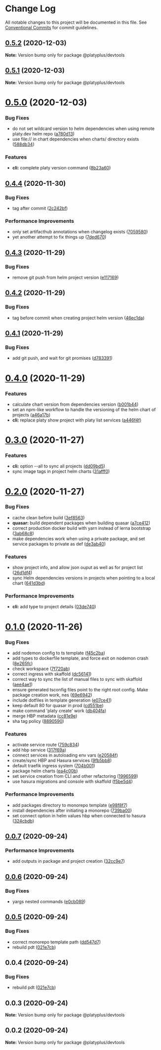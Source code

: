 # Change Log

All notable changes to this project will be documented in this file.
See [Conventional Commits](https://conventionalcommits.org) for commit guidelines.

## [0.5.2](https://github.com/platyplus/platyplus/compare/@platyplus/devtools@0.5.1...@platyplus/devtools@0.5.2) (2020-12-03)

**Note:** Version bump only for package @platyplus/devtools





## [0.5.1](https://github.com/platyplus/platyplus/compare/@platyplus/devtools@0.5.0...@platyplus/devtools@0.5.1) (2020-12-03)

**Note:** Version bump only for package @platyplus/devtools





# [0.5.0](https://github.com/platyplus/platyplus/compare/@platyplus/devtools@0.4.4...@platyplus/devtools@0.5.0) (2020-12-03)


### Bug Fixes

* do not set wildcard version to helm dependencies when using remote platy.dev helm repo ([a780d13](https://github.com/platyplus/platyplus/commit/a780d13c685b3e587be293380fa60299a7079eb6))
* use file:// in chart dependencies when charts/ directory exists ([588db34](https://github.com/platyplus/platyplus/commit/588db3461779cdae5a2fdb1f44fd0addab304ad5))


### Features

* **cli:** complete platy version command ([8b23a60](https://github.com/platyplus/platyplus/commit/8b23a6018e202c7a4bb8cec43ca2d6f45e8dd9f5))





## [0.4.4](https://github.com/platyplus/platyplus/compare/@platyplus/devtools@0.4.3...@platyplus/devtools@0.4.4) (2020-11-30)


### Bug Fixes

* tag after commit ([2c242bf](https://github.com/platyplus/platyplus/commit/2c242bf89fbcfb608716678edb02d042231ec53e))


### Performance Improvements

* only set artifacthub annotations when changelog exists ([7059580](https://github.com/platyplus/platyplus/commit/70595808f3a2ae91dbfdb0a058af900d73f7d54a))
* yet another attempt to fix things up ([7ded670](https://github.com/platyplus/platyplus/commit/7ded670d6591c4f74ae902d559b2652e5ecb799e))





## [0.4.3](https://github.com/platyplus/platyplus/compare/@platyplus/devtools@0.4.2...@platyplus/devtools@0.4.3) (2020-11-29)


### Bug Fixes

* remove git push from helm project version ([e117169](https://github.com/platyplus/platyplus/commit/e117169b482d74a58798f074688d23dc3794449f))





## [0.4.2](https://github.com/platyplus/platyplus/compare/@platyplus/devtools@0.4.1...@platyplus/devtools@0.4.2) (2020-11-29)


### Bug Fixes

* tag before commit when creating project helm version ([46ec1da](https://github.com/platyplus/platyplus/commit/46ec1da9eace9da7bd191452159862b359d6a8d1))





## [0.4.1](https://github.com/platyplus/platyplus/compare/@platyplus/devtools@0.4.0...@platyplus/devtools@0.4.1) (2020-11-29)


### Bug Fixes

* add git push, and wait for git promises ([d783391](https://github.com/platyplus/platyplus/commit/d783391a81fb689f845612a667ed6bd3dfc17a56))





# [0.4.0](https://github.com/platyplus/platyplus/compare/@platyplus/devtools@0.3.0...@platyplus/devtools@0.4.0) (2020-11-29)


### Features

* calculate chart version from dependencies version ([b001b44](https://github.com/platyplus/platyplus/commit/b001b442207e8dca8434c920c0beeee431ab3a54))
* set an npm-like workflow to handle the versioning of the helm chart of projects ([a46a17b](https://github.com/platyplus/platyplus/commit/a46a17b09b543865150fa52683958f43fbb92eda))
* **cli:** replace platy show project with platy list services ([a446f4f](https://github.com/platyplus/platyplus/commit/a446f4fa3ef77b08b5b6b89c8c09baecb62bd44c))





# [0.3.0](https://github.com/platyplus/platyplus/compare/@platyplus/devtools@0.2.0...@platyplus/devtools@0.3.0) (2020-11-27)


### Features

* **cli:** option --all to sync all projects ([dd09bd5](https://github.com/platyplus/platyplus/commit/dd09bd59024598ced46482b044268f3c897d3a15))
* sync image tags in project helm charts ([31afff0](https://github.com/platyplus/platyplus/commit/31afff0f08dc64cef533a02ac59fff2afd56b5dc))





# [0.2.0](https://github.com/platyplus/platyplus/compare/@platyplus/devtools@0.1.0...@platyplus/devtools@0.2.0) (2020-11-27)


### Bug Fixes

* cache clean before build ([3ef8563](https://github.com/platyplus/platyplus/commit/3ef85636f05a2d4270f4f1ef00a20f38720b4962))
* **quasar:** build dependent packages when building quasar ([a7ce412](https://github.com/platyplus/platyplus/commit/a7ce412a8b43b42da0a3576c6b4ca034614f554d))
* correct production docker build with yarn instead of lerna bootstrap ([3ab68c8](https://github.com/platyplus/platyplus/commit/3ab68c8d9f72196815d6028acff5a22a9e1e40f8))
* make dependencies work when using a private package, and set service packages to private as def ([de3ab40](https://github.com/platyplus/platyplus/commit/de3ab403c8a20c68a4728902ce450e3b1d4c67ae))


### Features

* show project info, and allow json ouput as well as for project list ([26d1df4](https://github.com/platyplus/platyplus/commit/26d1df4db9823d00b4f78be3e8607a240c9a5445))
* sync Helm dependencies versions in projects  when pointing to a local chart ([641d3bd](https://github.com/platyplus/platyplus/commit/641d3bdc0f436d41813ee3c387ac24b48f55a608))


### Performance Improvements

* **cli:** add type to project details ([03de740](https://github.com/platyplus/platyplus/commit/03de74067382af038f76c421ee55d7cd96ac5d30))





# [0.1.0](https://github.com/platyplus/platyplus/compare/@platyplus/devtools@0.0.7...@platyplus/devtools@0.1.0) (2020-11-26)


### Bug Fixes

* add nodemon config to ts template ([f45c2ba](https://github.com/platyplus/platyplus/commit/f45c2bac873f5aad233e232acc65ecf2bfcc9c43))
* add types to dockerfile template, and force exit on nodemon crash ([8e265fc](https://github.com/platyplus/platyplus/commit/8e265fc01be81145841dcd0db15083a2e1c9ee24))
* check workspace ([7f720ab](https://github.com/platyplus/platyplus/commit/7f720ab5641d4838d4faffaf4ab1ac652a2c3297))
* correct ingress with skaffold ([dc56141](https://github.com/platyplus/platyplus/commit/dc56141c256a5b6549999ce7ff8abc9057ec4941))
* correct way to sync the list of manual files to sync with skaffold ([aee4ae1](https://github.com/platyplus/platyplus/commit/aee4ae16822617967801c416205b93c63b7630c0))
* ensure generated tsconfig files point to the right root config. Make package creation work, nes ([69e6942](https://github.com/platyplus/platyplus/commit/69e6942417fac3865a6719694cb85da18e7aa00f))
* include dotfiles in template generation ([e07ce41](https://github.com/platyplus/platyplus/commit/e07ce4164f19df0095f8c6defbfe1018b822e4ee))
* keep default 80 for quasar in prod ([cd551be](https://github.com/platyplus/platyplus/commit/cd551be474e6f59639575028a38120e1ed232ccf))
* make command 'platy create' work ([db404fa](https://github.com/platyplus/platyplus/commit/db404fa3344be919048faad82f4562d558210e8c))
* merge HBP metadata ([cc81e9e](https://github.com/platyplus/platyplus/commit/cc81e9e84eb4959e950f8f509ab18ec231fc3db0))
* sha tag policy ([8890590](https://github.com/platyplus/platyplus/commit/8890590bb1adc3fa2ea2a81e5daf90f76022ee34))


### Features

* activate service route ([759c834](https://github.com/platyplus/platyplus/commit/759c8346c5e53483255898c4da262d532e0d3468))
* add hbp service ([317f69a](https://github.com/platyplus/platyplus/commit/317f69a67ede9b483ef3362ecd390c476c1018db))
* connect services in autoloading env vars ([e20584f](https://github.com/platyplus/platyplus/commit/e20584f228ba6d3a6fc707bc25c2e1a25798d9b4))
* create/sync HBP and Hasura services ([9fb5bb8](https://github.com/platyplus/platyplus/commit/9fb5bb8fbde0c89e8099da08e4efd491fcd5de1a))
* default traefik ingress system ([704b001](https://github.com/platyplus/platyplus/commit/704b001aeaed6f527602fd00b025271cda85d8e3))
* package helm charts ([ea4c00b](https://github.com/platyplus/platyplus/commit/ea4c00b53ddbc9b0cf43d216c7ddbf66ecbc4075))
* set service creation from CLI and other refactoring ([1996599](https://github.com/platyplus/platyplus/commit/199659988b37abf4eb068d4b08bfd1bce97f4533))
* use hasura migrations and console with skaffold ([f5be5d4](https://github.com/platyplus/platyplus/commit/f5be5d43de5bb488a93f22559b2823b957356780))


### Performance Improvements

* add packages directory to monorepo template ([e98f8f7](https://github.com/platyplus/platyplus/commit/e98f8f7cd60171d37cf08cada83ea0dbe2445195))
* install dependencies after initiating a monorepo ([739ba00](https://github.com/platyplus/platyplus/commit/739ba00af26d68165a5045dcc788a1394ef319b8))
* set connect option in helm values hbp when connected to hasura ([324cbdb](https://github.com/platyplus/platyplus/commit/324cbdb3df407b3ce9162894c0503e3e5382f1a9))





## [0.0.7](https://github.com/platyplus/platyplus/compare/@platyplus/devtools@0.0.6...@platyplus/devtools@0.0.7) (2020-09-24)


### Performance Improvements

* add outputs in package and project creation ([32cc9e7](https://github.com/platyplus/platyplus/commit/32cc9e798725f1ca358fcbb7566b60ff47cfa3b3))





## [0.0.6](https://github.com/platyplus/platyplus/compare/@platyplus/devtools@0.0.5...@platyplus/devtools@0.0.6) (2020-09-24)


### Bug Fixes

* yargs nested commands ([e0cb089](https://github.com/platyplus/platyplus/commit/e0cb0897b9bcfeb7ab8da18afa139a582eba6020))





## [0.0.5](https://github.com/platyplus/platyplus/compare/@platyplus/devtools@0.0.4...@platyplus/devtools@0.0.5) (2020-09-24)


### Bug Fixes

* correct monorepo template path ([dd547d7](https://github.com/platyplus/platyplus/commit/dd547d7c153e02aba8ce226ca435bb237f1e6008))
* rebuild pdt ([021e7cb](https://github.com/platyplus/platyplus/commit/021e7cb617ad0fe251d134395196050f64c72d08))





## 0.0.4 (2020-09-24)


### Bug Fixes

* rebuild pdt ([021e7cb](https://github.com/platyplus/platyplus/commit/021e7cb617ad0fe251d134395196050f64c72d08))





## 0.0.3 (2020-09-24)

**Note:** Version bump only for package @platyplus/devtools





## 0.0.2 (2020-09-24)

**Note:** Version bump only for package @platyplus/devtools

